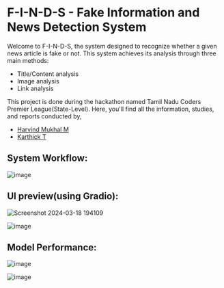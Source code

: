 # F-I-N-D-S - Fake Information and News Detection System

Welcome to F-I-N-D-S, the system designed to recognize whether a given news article is fake or not. This system achieves its analysis through three main methods:

- Title/Content analysis
- Image analysis
- Link analysis

This project is done during the hackathon named Tamil Nadu Coders Premier League(State-Level). Here, you'll find all the information, studies, and reports conducted by,

- [Harvind Mukhal M](https://github.com/harvind-here)
- [Karthick T](https://github.com/ikarthickthiyagarajan)

## System Workflow:
![image](https://github.com/harvind-here/F-I-N-D-S/assets/138276429/acb6582a-3766-4969-b634-45f3dba0a648)

## UI preview(using Gradio):
![Screenshot 2024-03-18 194109](https://github.com/harvind-here/F-I-N-D-S/assets/138276429/40e73e8f-daec-424b-a852-542e8055a684)

![image](https://github.com/harvind-here/F-I-N-D-S/assets/138276429/4af3dfb5-781d-4194-b64c-05b53ecc85b8)

## Model Performance:
![image](https://github.com/harvind-here/F-I-N-D-S/assets/138276429/00c92a41-a3de-4069-8bd5-239534340736)

![image](https://github.com/harvind-here/F-I-N-D-S/assets/138276429/a53b63ca-f617-411f-9c6c-2396b9fd8c54)
